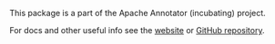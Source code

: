 This package is a part of the Apache Annotator (incubating) project.

For docs and other useful info see the [website](https://annotator.apache.org/) or [GitHub repository](https://github.com/apache/incubator-annotator).
